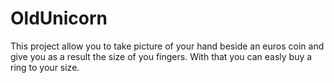 # OldUnicorn
This project allow you to take picture of your hand beside an euros coin and give you as a result the size of you fingers. With that you can easly buy a ring to your size.
